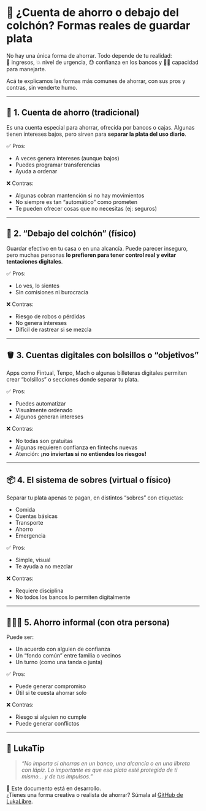 # 💼 ¿Cuenta de ahorro o debajo del colchón? Formas reales de guardar plata

No hay una única forma de ahorrar. Todo depende de tu realidad:  
💸 ingresos, 💥 nivel de urgencia, 😓 confianza en los bancos y 🤹‍♀️ capacidad para manejarte.

Acá te explicamos las formas más comunes de ahorrar, con sus pros y contras, sin venderte humo.

---

## 🏦 1. Cuenta de ahorro (tradicional)

Es una cuenta especial para ahorrar, ofrecida por bancos o cajas. Algunas tienen intereses bajos, pero sirven para **separar la plata del uso diario**.

✅ Pros:
- A veces genera intereses (aunque bajos)
- Puedes programar transferencias
- Ayuda a ordenar

❌ Contras:
- Algunas cobran mantención si no hay movimientos
- No siempre es tan “automático” como prometen
- Te pueden ofrecer cosas que no necesitas (ej: seguros)

---

## 🧳 2. “Debajo del colchón” (físico)

Guardar efectivo en tu casa o en una alcancía. Puede parecer inseguro, pero muchas personas **lo prefieren para tener control real y evitar tentaciones digitales**.

✅ Pros:
- Lo ves, lo sientes
- Sin comisiones ni burocracia

❌ Contras:
- Riesgo de robos o pérdidas
- No genera intereses
- Difícil de rastrear si se mezcla

---

## 🪣 3. Cuentas digitales con bolsillos o “objetivos”

Apps como Fintual, Tenpo, Mach o algunas billeteras digitales permiten crear “bolsillos” o secciones donde separar tu plata.

✅ Pros:
- Puedes automatizar
- Visualmente ordenado
- Algunos generan intereses

❌ Contras:
- No todas son gratuitas
- Algunas requieren confianza en fintechs nuevas
- Atención: **¡no inviertas si no entiendes los riesgos!**

---

## 📦 4. El sistema de sobres (virtual o físico)

Separar tu plata apenas te pagan, en distintos “sobres” con etiquetas:

- Comida
- Cuentas básicas
- Transporte
- Ahorro
- Emergencia

✅ Pros:
- Simple, visual
- Te ayuda a no mezclar

❌ Contras:
- Requiere disciplina
- No todos los bancos lo permiten digitalmente

---

## 🧑‍🤝‍🧑 5. Ahorro informal (con otra persona)

Puede ser:
- Un acuerdo con alguien de confianza
- Un “fondo común” entre familia o vecinos
- Un turno (como una tanda o junta)

✅ Pros:
- Puede generar compromiso
- Útil si te cuesta ahorrar solo

❌ Contras:
- Riesgo si alguien no cumple
- Puede generar conflictos

---

## 🧠 LukaTip

> *“No importa si ahorras en un banco, una alcancía o en una libreta con lápiz. Lo importante es que esa plata esté protegida de ti mismo... y de tus impulsos.”*

📌 Este documento está en desarrollo.  
¿Tienes una forma creativa o realista de ahorrar? Súmala al [GitHub de LukaLibre](https://github.com/tuusuario/lukalibre).
